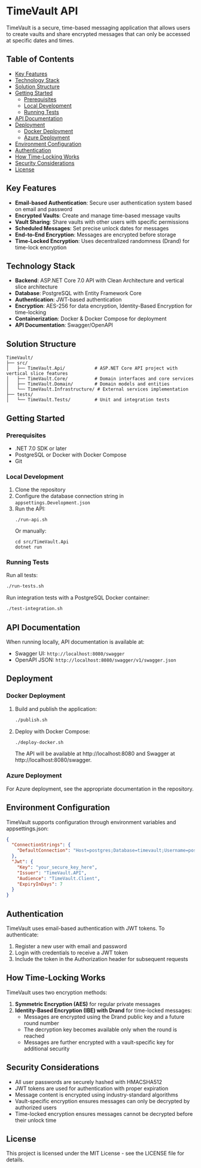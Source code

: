 # TimeVault API

TimeVault is a secure, time-based messaging application that allows users to create vaults and share encrypted messages that can only be accessed at specific dates and times.

## Table of Contents

- [Key Features](#key-features)
- [Technology Stack](#technology-stack)
- [Solution Structure](#solution-structure)
- [Getting Started](#getting-started)
  - [Prerequisites](#prerequisites)
  - [Local Development](#local-development)
  - [Running Tests](#running-tests)
- [API Documentation](#api-documentation)
- [Deployment](#deployment)
  - [Docker Deployment](#docker-deployment)
  - [Azure Deployment](#azure-deployment)
- [Environment Configuration](#environment-configuration)
- [Authentication](#authentication)
- [How Time-Locking Works](#how-time-locking-works)
- [Security Considerations](#security-considerations)
- [License](#license)

## Key Features

- **Email-based Authentication**: Secure user authentication system based on email and password
- **Encrypted Vaults**: Create and manage time-based message vaults
- **Vault Sharing**: Share vaults with other users with specific permissions
- **Scheduled Messages**: Set precise unlock dates for messages
- **End-to-End Encryption**: Messages are encrypted before storage
- **Time-Locked Encryption**: Uses decentralized randomness (Drand) for time-lock encryption

## Technology Stack

- **Backend**: ASP.NET Core 7.0 API with Clean Architecture and vertical slice architecture
- **Database**: PostgreSQL with Entity Framework Core
- **Authentication**: JWT-based authentication
- **Encryption**: AES-256 for data encryption, Identity-Based Encryption for time-locking
- **Containerization**: Docker & Docker Compose for deployment
- **API Documentation**: Swagger/OpenAPI

## Solution Structure

```
TimeVault/
├── src/
│   ├── TimeVault.Api/           # ASP.NET Core API project with vertical slice features
│   ├── TimeVault.Core/          # Domain interfaces and core services
│   ├── TimeVault.Domain/        # Domain models and entities
│   └── TimeVault.Infrastructure/ # External services implementation
├── tests/
│   └── TimeVault.Tests/         # Unit and integration tests
```

## Getting Started

### Prerequisites

- .NET 7.0 SDK or later
- PostgreSQL or Docker with Docker Compose
- Git

### Local Development

1. Clone the repository
2. Configure the database connection string in `appsettings.Development.json`
3. Run the API:
   ```
   ./run-api.sh
   ```
   Or manually:
   ```
   cd src/TimeVault.Api
   dotnet run
   ```

### Running Tests

Run all tests:
```bash
./run-tests.sh
```

Run integration tests with a PostgreSQL Docker container:
```bash
./test-integration.sh
```

## API Documentation

When running locally, API documentation is available at:
- Swagger UI: `http://localhost:8080/swagger`
- OpenAPI JSON: `http://localhost:8080/swagger/v1/swagger.json`

## Deployment

### Docker Deployment

1. Build and publish the application:
   ```bash
   ./publish.sh
   ```

2. Deploy with Docker Compose:
   ```bash
   ./deploy-docker.sh
   ```

   The API will be available at http://localhost:8080 and Swagger at http://localhost:8080/swagger.

### Azure Deployment

For Azure deployment, see the appropriate documentation in the repository.

## Environment Configuration

TimeVault supports configuration through environment variables and appsettings.json:

```json
{
  "ConnectionStrings": {
    "DefaultConnection": "Host=postgres;Database=timevault;Username=postgres;Password=postgres;Port=5432;"
  },
  "Jwt": {
    "Key": "your_secure_key_here",
    "Issuer": "TimeVault.API",
    "Audience": "TimeVault.Client",
    "ExpiryInDays": 7
  }
}
```

## Authentication

TimeVault uses email-based authentication with JWT tokens. To authenticate:

1. Register a new user with email and password
2. Login with credentials to receive a JWT token
3. Include the token in the Authorization header for subsequent requests

## How Time-Locking Works

TimeVault uses two encryption methods:

1. **Symmetric Encryption (AES)** for regular private messages
2. **Identity-Based Encryption (IBE) with Drand** for time-locked messages:
   - Messages are encrypted using the Drand public key and a future round number
   - The decryption key becomes available only when the round is reached
   - Messages are further encrypted with a vault-specific key for additional security

## Security Considerations

- All user passwords are securely hashed with HMACSHA512
- JWT tokens are used for authentication with proper expiration
- Message content is encrypted using industry-standard algorithms
- Vault-specific encryption ensures messages can only be decrypted by authorized users
- Time-locked encryption ensures messages cannot be decrypted before their unlock time

## License

This project is licensed under the MIT License - see the LICENSE file for details. 